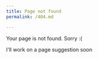 ```yaml
---
title: Page not found
permalink: /404.md

---
```


Your page is not found. Sorry :(

I'll work on a page suggestion soon
